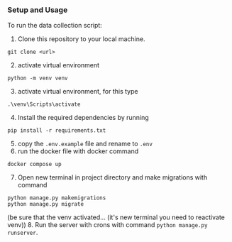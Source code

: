 ### Setup and Usage

To run the data collection script:

1. Clone this repository to your local machine.
```commandline
git clone <url>
```
2. activate virtual environment 
```commandline
python -m venv venv
```
3. activate virtual environment, for this type
```commandline
.\venv\Scripts\activate
```
4. Install the required dependencies by running 
```commandline
pip install -r requirements.txt
```
5. copy the `.env.example` file and rename to `.env`
6. run the docker file with docker command
```commandline
docker compose up
```
7. Open new terminal in project directory and make migrations with command
```commandline
python manage.py makemigrations
python manage.py migrate
```
(be sure that the venv activated... (it's new terminal you need to reactivate venv))
8. Run the server with crons with command `python manage.py runserver`.